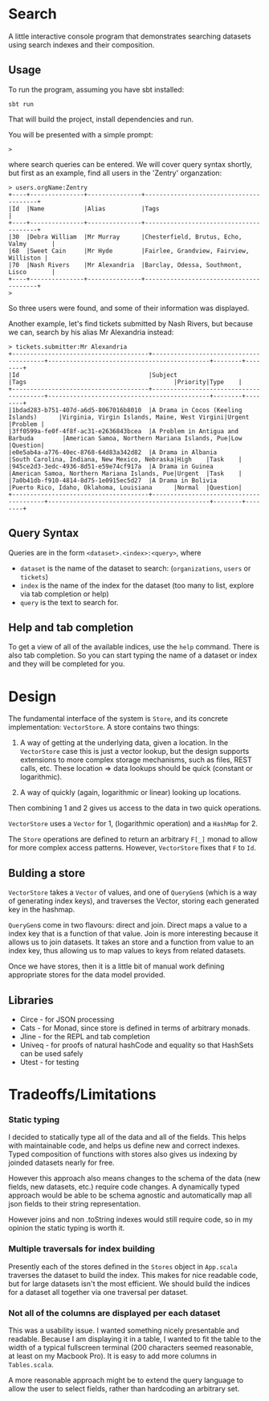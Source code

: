Search
======

A little interactive console program that demonstrates searching datasets using search indexes and their
composition.

Usage
-----

To run the program, assuming you have sbt installed:

```
sbt run
```

That will build the project, install dependencies and run.

You will be presented with a simple prompt:
```
> 
```
where search queries can be entered. We will cover query syntax shortly, but 
first as an example, find all users in the 'Zentry' organzation:

```
> users.orgName:Zentry
+----+---------------+---------------+----------------------------------------+
|Id  |Name           |Alias          |Tags                                    |
+----+---------------+---------------+----------------------------------------+
|30  |Debra William  |Mr Murray      |Chesterfield, Brutus, Echo, Valmy       |
|68  |Sweet Cain     |Mr Hyde        |Fairlee, Grandview, Fairview, Williston |
|70  |Nash Rivers    |Mr Alexandria  |Barclay, Odessa, Southmont, Lisco       |
+----+---------------+---------------+----------------------------------------+
> 
```

So three users were found, and some of their information was displayed.

Another example, let's find tickets submitted by Nash Rivers, but because we can,
search by his alias Mr Alexandria instead:

```
> tickets.submitter:Mr Alexandria
+--------------------------------------+----------------------------------------+---------------------------------------------+--------+--------+
|Id                                    |Subject                                 |Tags                                         |Priority|Type    |
+--------------------------------------+----------------------------------------+---------------------------------------------+--------+--------+
|1bdad283-b751-407d-a6d5-8067016b8010  |A Drama in Cocos (Keeling Islands)      |Virginia, Virgin Islands, Maine, West Virgini|Urgent  |Problem |
|3ff0599a-fe0f-4f8f-ac31-e2636843bcea  |A Problem in Antigua and Barbuda        |American Samoa, Northern Mariana Islands, Pue|Low     |Question|
|e0e5ab4a-a776-40ec-8768-64d83a342d82  |A Drama in Albania                      |South Carolina, Indiana, New Mexico, Nebraska|High    |Task    |
|945ce2d3-3edc-4936-8d51-e59e74cf917a  |A Drama in Guinea                       |American Samoa, Northern Mariana Islands, Pue|Urgent  |Task    |
|7a0b41db-f910-4814-8d75-1e0915ec5d27  |A Drama in Bolivia                      |Puerto Rico, Idaho, Oklahoma, Louisiana      |Normal  |Question|
+--------------------------------------+----------------------------------------+---------------------------------------------+--------+--------+
```

Query Syntax
------------

Queries are in the form `<dataset>.<index>:<query>`, where

- `dataset` is the name of the dataset to search: (`organizations`, `users` or `tickets`)
- `index` is the name of the index for the dataset (too many to list, explore via tab completion or help)
- `query` is the text to search for.


Help and tab completion
-----------------------

To get a view of all of the available indices, use the `help` command. There is also
tab completion. So you can start typing the name of a dataset or index and they will be completed for you.

Design
======

The fundamental interface of the system is `Store`, and its concrete implementation: `VectorStore`.
A store contains two things:

1) A way of getting at the underlying data, given a location. In the `VectorStore` case this is just a vector lookup, 
but the design supports extensions to more complex storage mechanisms, such as
files, REST calls, etc. These location => data lookups should be quick (constant or logarithmic).

2) A way of quickly (again, logarithmic or linear) looking up locations.

Then combining 1 and 2 gives us access to the data in two quick operations.

`VectorStore` uses a `Vector` for 1, (logarithmic operation) and a `HashMap` for 2.

The `Store` operations are defined to return an arbitrary `F[_]` monad to allow for more complex access patterns. However,
`VectorStore` fixes that `F` to `Id`.

Bulding a store
---------------
`VectorStore` takes a `Vector` of values, and one of `QueryGen`s (which is a way of generating index keys),
and traverses the Vector, storing each generated key in the hashmap.

`QueryGen`s come in two flavours: direct and join. Direct maps a value to a index key that is a function of
that value. Join is more interesting because it allows us to join datasets. It takes an store and a function
from value to an index key, thus allowing us to map values to keys from related datasets.

Once we have stores, then it is a little bit of manual work defining appropriate
stores for the data model provided. 


Libraries
---------

- Circe  - for JSON processing
- Cats   - for Monad, since store is defined in terms of arbitrary monads.
- Jline  - for the REPL and tab completion
- Univeq - for proofs of natural hashCode and equality so that HashSets can be used safely
- Utest  - for testing

Tradeoffs/Limitations
=====================

### Static typing

I decided to statically type all of the data and all of the fields. This helps with maintainable
code, and helps us define new and correct indexes. Typed composition of functions with stores 
also gives us indexing by joinded datasets nearly for free. 

However this approach also means changes to the schema of the data (new fields, new datasets, etc.)
require code changes. A dynamically typed approach would be able to be schema agnostic and automatically map all json fields to their
string representation.

However joins and non .toString indexes would still require code, so in my opinion the static typing is worth it.

### Multiple traversals for index building

Presently each of the stores defined in the `Stores` object in `App.scala` traverses the dataset to build
the index. This makes for nice readable code, but for large datasets isn't the most efficient. We should 
build the indices for a dataset all together via one traversal per dataset.

### Not all of the columns are displayed per each dataset

This was a usability issue. I wanted something nicely presentable and readable. Because I am displaying it
in a table, I wanted to fit the table to the width of a typical fullscreen terminal (200 characters seemed 
reasonable, at least on my Macbook Pro). It is easy to add more columns in `Tables.scala`.

A more reasonable approach might be to extend the query language to allow the user to select fields, rather than hardcoding an arbitrary set.